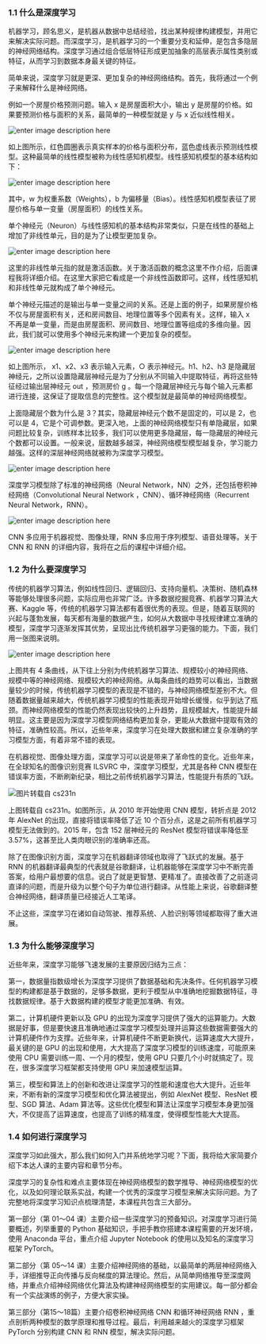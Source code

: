 ### 1.1 什么是深度学习

机器学习，顾名思义，是机器从数据中总结经验，找出某种规律构建模型，并用它来解决实际问题。而深度学习，是机器学习的一个重要分支和延伸，是包含多隐层的神经网络结构。深度学习通过组合低层特征形成更加抽象的高层表示属性类别或特征，从而学习到数据本身最关键的特征。

简单来说，深度学习就是更深、更加复杂的神经网络结构。首先，我将通过一个例子来解释什么是神经网络。

例如一个房屋价格预测问题。输入 x 是房屋面积大小，输出 y 是房屋的价格。如果要预测价格与面积的关系，最简单的一种模型就是 y 与 x 近似线性相关。

![enter image description
here](http://images.gitbook.cn/93b5d010-7846-11e8-86eb-2fefedac437f)

如上图所示，红色圆圈表示真实样本的价格与面积分布，蓝色虚线表示预测线性模型。这种最简单的线性模型被称为线性感知机模型。线性感知机模型的基本结构如下：

![enter image description
here](http://images.gitbook.cn/096a4250-7847-11e8-a71d-aba9bae6ed6c)

其中，w 为权重系数（Weights），b 为偏移量（Bias）。线性感知机模型表征了房屋价格与单一变量（房屋面积）的线性关系。

单个神经元（Neuron）与线性感知机的基本结构非常类似，只是在线性的基础上增加了非线性单元，目的是为了让模型更加复杂。

![enter image description
here](http://images.gitbook.cn/a11f02f0-7849-11e8-86eb-2fefedac437f)

这里的非线性单元指的就是激活函数。关于激活函数的概念这里不作介绍，后面课程我将详细介绍。在这里大家把它看成是一个非线性函数即可。这样，线性感知机和非线性单元就构成了单个神经元。

单个神经元描述的是输出与单一变量之间的关系。还是上面的例子，如果房屋价格不仅与房屋面积有关，还和房间数目、地理位置等多个因素有关。这样，输入 x
不再是单一变量，而是由房屋面积、房间数目、地理位置等组成的多维向量。因此，我们就可以使用多个神经元来构建一个更加复杂的模型。

![enter image description
here](http://images.gitbook.cn/cb8da830-7852-11e8-be08-cf82e0070ddd)

如上图所示， x1、x2、x3 表示输入元素，$\bigcirc$ 表示神经元。h1、h2、h3
是隐藏层神经元，之所以设置隐藏层神经元是为了分别从不同输入中提取特征，再将这些特征经过输出层神经元 out ，预测房价 g
。每一个隐藏层神经元与每个输入元素都进行连接，这保证了提取信息的完整性。这个模型就是最简单的神经网络模型。

上面隐藏层个数为什么是 3？其实，隐藏层神经元个数不是固定的，可以是 2，也可以是
4，它是个可调参数。更深入地，上面的神经网络模型只有单隐藏层，如果问题比较复杂，训练样本比较多，我们可以使用更多隐藏层，每一隐藏层的神经元个数都可以设置。一般来说，层数越多越深，神经网络模型模型越复杂，学习能力越强。这样的深层神经网络就被称为深度学习模型。

![enter image description
here](http://images.gitbook.cn/76c47560-7855-11e8-86eb-2fefedac437f)

深度学习模型除了标准的神经网络（Neural Network，NN）之外，还包括卷积神经网络（Convolutional Neural Network
，CNN）、循环神经网络（Recurrent Neural Network，RNN）。

![enter image description
here](http://images.gitbook.cn/d3a59720-7858-11e8-91c1-518532d6a484)

CNN 多应用于机器视觉、图像处理，RNN 多应用于序列模型、语音处理等。关于 CNN 和 RNN 的详细内容，我将在之后的课程中详细介绍。

### 1.2 为什么要深度学习

传统的机器学习算法，例如线性回归、逻辑回归、支持向量机、决策树、随机森林等能够处理很多问题，实际应用也非常广泛。许多数据挖掘竞赛、机器学习算法大赛、Kaggle
等，传统的机器学习算法都有着很优秀的表现。但是，随着互联网的兴起与蓬勃发展，每天都有海量的数据产生，如何从大数据中寻找规律建立准确的模型，深度学习逐渐发挥其优势，呈现出比传统机器学习更强的能力。下面，我们用一张图来说明。

![enter image description
here](http://images.gitbook.cn/3944f6f0-7883-11e8-9671-93bb88c153e0)

上图共有 4
条曲线，从下往上分别为传统机器学习算法、规模较小的神经网络、规模中等的神经网络、规模较大的神经网络。从每条曲线的趋势可以看出，当数据量较少的时候，传统机器学习模型的表现是不错的，与神经网络模型差别不大。但随着数据量越来越大，传统机器学习模型的性能表现开始增长缓慢，似乎到达了瓶颈。而神经网络模型的性能仍然表现出较快的上升趋势，且规模越大，性能提升越明显。这主要是因为深度学习模型网络结构更加复杂，更能从大数据中提取有效的特征，准确性较高。所以，近些年来，深度学习在处理大数据和建立复杂准确的学习模型方面，有着非常不错的表现。

在机器视觉、图像处理方面，深度学习可以说是带来了革命性的变化。近些年来，在全球知名的图像识别竞赛 ILSVRC 中，深度学习模型，尤其是各种 CNN
模型在错误率方面，不断刷新纪录，相比之前传统机器学习算法，性能提升有质的飞跃。

![图片转载自 cs231n](http://images.gitbook.cn/12088860-7886-11e8-be08-cf82e0070ddd)

上图转载自 cs231n。如图所示，从 2010 年开始使用 CNN 模型，转折点是 2012 年 AlexNet 的出现，直接将错误率降低了近 10
个百分点，这是之前所有机器学习模型无法做到的。2015 年，包含 152 层神经元的 ResNet 模型将错误率降低至
3.57%，这甚至比人类肉眼识别的准确率还高。

除了在图像识别方面，深度学习在机器翻译领域也取得了飞跃式的发展。基于 RNN
的机器翻译最典型的代表就是谷歌翻译，让机器能够在深度学习中不断完善答案，给用户最想要的信息。说白了就是更智慧、更精准了。直接改善了之前逐词直译的问题，而是升级为以整个句子为单位进行翻译。从性能上来说，谷歌翻译整合神经网络，翻译质量已经接近人工笔译。

不止这些，深度学习在诸如自动驾驶、推荐系统、人脸识别等领域都取得了重大进展。

### 1.3 为什么能够深度学习

近些年来，深度学习能够飞速发展的主要原因归结为三点：

第一，数据量指数级增长为深度学习提供了数据基础和先决条件。任何机器学习模型的构建都是基于数据的，足够多数据，更利于模型从中准确地挖掘数据特征，寻找数据规律。基于大数据构建的模型才能更加准确、有效。

第二，计算机硬件更新以及 GPU
的出现为深度学习提供了强大的运算能力。大数据是好事，但是要快速且准确地通过深度学习模型处理并运算这些数据需要强大的计算机硬件作为支撑。近些年来，计算机硬件不断更新换代，运算速度大大提升，最关键的是
GPU 的出现和使用，大大提高了深度学习模型的训练速度，可能原来使用 CPU 需要训练一周、一个月的模型，使用 GPU
只要几个小时就搞定了。现在，很多深度学习框架都支持使用 GPU 来加速模型运算。

第三，模型和算法上的创新和改进让深度学习的性能和速度也大大提升。近些年来，不断有新的深度学习模型和优化算法被提出，例如 AlexNet 模型、ResNet
模型、SGD 算法、Adam 算法等。这些优化模型和算法让深度学习模型本身更加强大，不仅提高了运算速度，也提高了训练的精准度，使得模型性能大大提高。

### 1.4 如何进行深度学习

深度学习如此强大，那么我们如何入门并系统地学习呢？下面，我将给大家简要介绍下本达人课的主要内容和章节分布。

深度学习的复杂性和难点主要体现在神经网络模型的数学推导、神经网络模型的优化，以及如何理论联系实战，构建一个优秀的深度学习模型来解决实际问题。为了完整地将深度学习知识点梳理清楚，本课程共包含三大部分。

第一部分（第 01～04 课）主要介绍一些深度学习的预备知识。对深度学习进行简要概述，列举重要的 Python
基础知识，手把手教你搭建本课程需要的开发环境，使用 Anaconda 平台，重点介绍 Jupyter Notebook 的使用以及知名的深度学习框架
PyTorch。

第二部分（第 05～14
课）主要介绍神经网络的基础，以最简单的两层神经网络入手，详细推导正向传播与反向梯度的算法理论。然后，从简单网络推导至深度网络，并重点介绍神经网络优化算法及构建神经网络模型的实用建议。每一部分都会有一个实战演练的例子，方便大家实操。

第三部分（第15～18篇）主要介绍卷积神经网络 CNN 和循环神经网络 RNN ，重点剖析两种模型的数学原理和推导过程。最后，利用越来越火的深度学习框架
PyTorch 分别构建 CNN 和 RNN 模型，解决实际问题。

